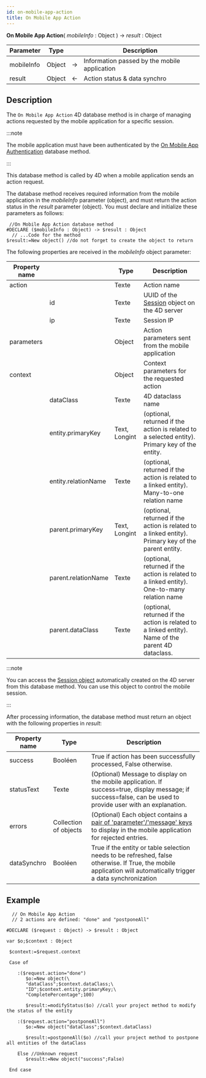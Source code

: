 ```yaml
---
id: on-mobile-app-action
title: On Mobile App Action
---
```


**On Mobile App Action**( *mobileInfo* : Object ) -> *result* : Object

| Parameter  | Type   |    | Description                                  |
| ---------- | ------ | -- | -------------------------------------------- |
| mobileInfo | Object | -> | Information passed by the mobile application |
| result     | Object | <- | Action status & data synchro                 |


## Description

The `On Mobile App Action` 4D database method is in charge of managing actions requested by the mobile application for a specific session.

:::note

The mobile application must have been authenticated by the [On Mobile App Authentication](../4d/on-mobile-app-authentication) database method.

:::

This database method is called by 4D when a mobile application sends an action request.

The database method receives required information from the mobile application in the *mobileInfo* parameter (object), and must return the action status in the *result* parameter (object). You must declare and initialize these parameters as follows:

```4d
 //On Mobile App Action database method
#DECLARE ($mobileInfo : Object) -> $result : Object
  // ...Code for the method
$result:=New object() //do not forget to create the object to return
```

The following properties are received in the *mobileInfo* object parameter:


| Property name |                     | Type          | Description                                                                                           |
| ------------- | ------------------- | ------------- | ----------------------------------------------------------------------------------------------------- |
| action        |                     | Texte         | Action name                                                                                           |
|               | id                  | Texte         | UUID of the [Session](https://developer.4d.com/docs/en/API/SessionClass.html) object on the 4D server |
|               | ip                  | Texte         | Session IP                                                                                            |
| parameters    |                     | Object        | Action parameters sent from the mobile application                                                    |
| context       |                     | Object        | Context parameters for the requested action                                                           |
|               | dataClass           | Texte         | 4D dataclass name                                                                                     |
|               | entity.primaryKey   | Text, Longint | (optional, returned if the action is related to a selected entity). Primary key of the entity.        |
|               | entity.relationName | Texte         | (optional, returned if the action is related to a linked entity). Many-to-one relation name           |
|               | parent.primaryKey   | Text, Longint | (optional, returned if the action is related to a linked entity). Primary key of the parent entity.   |
|               | parent.relationName | Texte         | (optional, returned if the action is related to a linked entity). One-to-many relation name           |
|               | parent.dataClass    | Texte         | (optional, returned if the action is related to a linked entity). Name of the parent 4D dataclass.    |

:::note

You can access the [Session object](https://developer.4d.com/docs/en/API/SessionClass.html) automatically created on the 4D server from this database method. You can use this object to control the mobile session.

:::

After processing information, the database method must return an object with the following properties in *result*:

| Property name | Type                  | Description                                                                                                                                                                                       |
| ------------- | --------------------- | ------------------------------------------------------------------------------------------------------------------------------------------------------------------------------------------------- |
| success       | Booléen               | True if action has been successfully processed, False otherwise.                                                                                                                                  |
| statusText    | Texte                 | (Optional) Message to display on the mobile application. If success=true, display message; if success=false, can be used to provide user with an explanation.                                     |
| errors        | Collection of objects | (Optional) Each object contains a [pair of 'parameter'/'message' keys](../project-definition/actions#update-pending-tasks-that-failed) to display in the mobile application for rejected entries. |
| dataSynchro   | Booléen               | True if the entity or table selection needs to be refreshed, false otherwise. If True, the mobile application will automatically trigger a data synchronization                                   |

## Example

```4d
  // On Mobile App Action
  // 2 actions are defined: "done" and "postponeAll"

#DECLARE ($request : Object) -> $result : Object

var $o;$context : Object

 $context:=$request.context

 Case of

    :($request.action="done")
       $o:=New object(\
       "dataClass";$context.dataClass;\
       "ID";$context.entity.primaryKey;\
       "CompletePercentage";100)

       $result:=modifyStatus($o) //call your project method to modify the status of the entity

    :($request.action="postponeAll")
       $o:=New object("dataClass";$context.dataClass)

       $result:=postponeAll($o) //call your project method to postpone all entities of the dataClass

    Else //Unknown request
       $result:=New object("success";False)

 End case

 ```